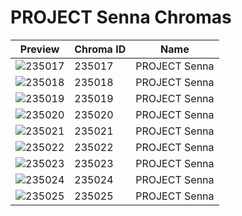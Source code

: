 # PROJECT Senna Chromas



| Preview | Chroma ID | Name |
|---------|-----------|------|
| ![235017](https://raw.communitydragon.org/latest/plugins/rcp-be-lol-game-data/global/default/v1/champion-chroma-images/235/235017.png) | 235017 | PROJECT Senna |
| ![235018](https://raw.communitydragon.org/latest/plugins/rcp-be-lol-game-data/global/default/v1/champion-chroma-images/235/235018.png) | 235018 | PROJECT Senna |
| ![235019](https://raw.communitydragon.org/latest/plugins/rcp-be-lol-game-data/global/default/v1/champion-chroma-images/235/235019.png) | 235019 | PROJECT Senna |
| ![235020](https://raw.communitydragon.org/latest/plugins/rcp-be-lol-game-data/global/default/v1/champion-chroma-images/235/235020.png) | 235020 | PROJECT Senna |
| ![235021](https://raw.communitydragon.org/latest/plugins/rcp-be-lol-game-data/global/default/v1/champion-chroma-images/235/235021.png) | 235021 | PROJECT Senna |
| ![235022](https://raw.communitydragon.org/latest/plugins/rcp-be-lol-game-data/global/default/v1/champion-chroma-images/235/235022.png) | 235022 | PROJECT Senna |
| ![235023](https://raw.communitydragon.org/latest/plugins/rcp-be-lol-game-data/global/default/v1/champion-chroma-images/235/235023.png) | 235023 | PROJECT Senna |
| ![235024](https://raw.communitydragon.org/latest/plugins/rcp-be-lol-game-data/global/default/v1/champion-chroma-images/235/235024.png) | 235024 | PROJECT Senna |
| ![235025](https://raw.communitydragon.org/latest/plugins/rcp-be-lol-game-data/global/default/v1/champion-chroma-images/235/235025.png) | 235025 | PROJECT Senna |